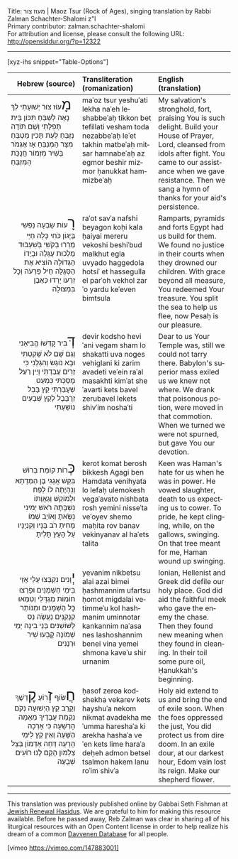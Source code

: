 <html>
<head></head>
<body>
Title: מעוז צור | Maoz Tsur (Rock of Ages), singing translation by Rabbi Zalman Schachter-Shalomi z"l<br />
Primary contributor: zalman.schachter-shalomi<br />
For attribution and license, please consult the following URL: <a href="http://opensiddur.org/?p=12322">http://opensiddur.org/?p=12322</a>
<p />
<hr />

[xyz-ihs snippet="Table-Options"]<table style="margin-left: auto; margin-right: auto;" class="draggable">
<thead><tr><th id="x" style="text-align: right;">Hebrew (source)</th><th style="text-align: left;">Transliteration (romanization)</th><th style="text-align: left;">English (translation)</th></tr></thead>
<tbody>
<tr>
<td style="vertical-align:top;" width="31%">
<div class="liturgy" lang="he">
<span style="font-size: xx-large;">מָ</span>עוֹז צוּר יְשׁוּעָתִי לְךָ נָאֶה לְשַׁבֵּחַ
תִּכּוֹן בֵּית תְּפִלָּתִי וְשָׁם תּוֹדָה נְזַבֵּחַ
לְעֵת תָּכִין מַטְבֵּחַ מִצָּר הַמְנַבֵּחַ
אָז אֶגְמֹר בְּשִׁיר מִזְמוֹר חֲנֻכַּת הַמִּזְבֵּחַ
</span></div>
</td>

<td style="vertical-align:top;" width="33%">
<div class="english" lang="en">
maˈoz tsur yeshuˈati lekha naˈeh leshabbeˈaḥ
tikkon bet tefillati vesham toda nezabbeˈaḥ
leˈet takhin matbeˈaḥ mitsar hamnabeˈaḥ
az egmor beshir mizmor ḥanukkat hammizbeˈaḥ
 </div>
</td>

<td style="vertical-align:top;" width="33%">
<div class="english" lang="en">
My salvation's stronghold, fort, praising You is such delight.
Build your House of Prayer, Lord, cleansed from idols after fight.
You came to our assistance when we gave resistance.
Then we sang a hymn of thanks for your aid's persistence.
</div>
</td></tr>


<tr><td style="vertical-align:top;" width="31%">
<div class="liturgy" lang="he" style="text-align: right;">
<span style="font-size: xx-large;">רָ</span>עוֹת שָׂבְעָה נַפְשִׁי בְּיָגוֹן כֹּחִי כָּלָה
חַיַּי מֵרְרוּ בְקֹשִׁי בְּשִׁעְבּוּד מַלְכוּת עֶגְלָה
וּבְיָדוֹ הַגְּדוֹלָה הוֹצִיא אֶת הַסְּגֻלָּה
חֵיל פַּרְעֹה וְכׇל זַרְעוֹ יָרְדוּ כְּאֶבֶן בִּמְצוּלָה
</span></div>
</td>

<td style="vertical-align:top;" width="33%">
<div class="english" lang="en">
raˈot savˈa nafshi beyagon koḥi kala
ḥaiyai mereru vekoshi beshiˈbud malkhut egla
uvyado haggedola hotsiˈ et hassegulla
el parˈoh vekhol zarˈo yardu keˈeven bimtsula
</div>
</td>

<td style="vertical-align:top;" width="33%">
<div class="english" lang="en">
Ramparts, pyramids and forts Egypt had us build for them.
We found no justice in their courts when they drowned our children.
With grace beyond all measure, You redeemed Your treasure.
You split the sea to help us flee, now Pesaḥ is our pleasure.
</div>
</td></tr>


<tr><td style="vertical-align:top;" width="31%">
<div class="liturgy" lang="he" style="text-align: right;">
<span style="font-size: xx-large;">דְּ</span>בִיר קׇדְשׁוֹ הֱבִיאַנִי וְגַם שָׁם לֹא שָׁקַטְתִּי
וּבָא נוֹגֵשׂ וְהִגְלַנִי כִּי זָרִים עָבַדְתִּי
וְיֵין רַעַל מָסַכְתִּי כִּמְעַט שֶׁעָבַרְתִּי
קֵץ בָּבֶל זְרֻבָּבֶל לְקֵץ שִׁבְעִים נוֹשַׁעְתִּי
</span></div>
</td>

<td style="vertical-align:top;" width="33%">
<div class="english" lang="en">
devir kodsho heviˈani vegam sham lo shakatti
uva noges vehiglani ki zarim avadeti
veˈein raˈal masakhti kimˈat sheˈavarti
kets bavel zerubavel lekets shivˈim noshaˈti
</div>
</td>

<td style="vertical-align:top;" width="33%">
<div class="english" lang="en">
Dear to us Your Temple was, still we could not tarry there.
Babylon's superior mass exiled us we knew not where.
We drank that poisonous potion, were moved in that commotion.
When we turned we were not spurned, but gave You our devotion.
</div>
</td></tr>


<tr><td style="vertical-align:top;" width="31%">
<div class="liturgy" lang="he" style="text-align: right;">
<span style="font-size: xx-large;">כְּ</span>רוֹת קוֹמַת בְּרוֹשׁ בִּקֵּשׁ אֲגָגִי בֶּן הַמְּדָתָא
וְנִהְיָתָה לוֹ לְפַח וּלְמוֹקֵשׁ וְגַאֲוָתוֹ נִשְׁבָּתָה
רֹאשׁ יְמִינִי נִשֵּׂאתָ וְאוֹיֵב שְׁמוֹ מָחִיתָ
רֹב בָּנָיו וְקִנְיָנָיו עַל הָעֵץ תָּלִיתָ
</span></div>
</td>

<td style="vertical-align:top;" width="33%">
<div class="english" lang="en">
kerot komat berosh bikkesh Agagi ben Hamdata
venihyata lo lefaḥ ulemokesh vegaˈavato nishbata
rosh yemini nisseˈta veˈoyev shemo maḥita
rov banav vekinyanav al haˈets talita
</div>
</td>

<td style="vertical-align:top;" width="33%">
<div class="english" lang="en">
Keen was Haman's hate for us when he was in power.
He vowed slaughter, death to us expecting us to cower.
To pride, he kept clinging, while, on the gallows, swinging.
On that tree meant for me, Haman wound up swinging.
</div>
</td></tr>


<tr><td style="vertical-align:top;" width="31%">
<div class="liturgy" lang="he" style="text-align: right;">
<span style="font-size: xx-large;">יְ</span>וָנִים נִקְבְּצוּ עָלַי אֲזַי בִּימֵי חַשְׁמַנִּים
וּפָרְצוּ חוֹמוֹת מִגְדָּלַי וְטִמְּאוּ כׇּל הַשְּׁמָנִים
וּמִנּוֹתַר קַנְקַנִּים נַעֲשָׂה נֵס לַשּׁוֹשַׁנִּים
בְּנֵי בִינָה יְמֵי שְׁמוֹנָה קָבְעוּ שִׁיר וּרְנָנִים
</span></div>
</td>

<td style="vertical-align:top;" width="33%">
<div class="english" lang="en">
yevanim nikbetsu alai azai bimei ḥashmannim
ufartsu ḥomot migdalai vetimmeˈu kol hashmanim
uminnotar kankannim naˈasa nes lashoshannim
benei vina yemei shmona kaveˈu shir urnanim
</div>
</td>

<td style="vertical-align:top;" width="33%">
<div class="english" lang="en">
Ionian, Hellenist and Greek did defile our holy place.
God did aid the faithful meek who gave the enemy the chase.
Then they found new meaning when they found in cleaning.
In their toil some pure oil, Ḥanukkah's beginning.
</div>
</td></tr>


<tr><td style="vertical-align:top;" width="31%">
<div class="liturgy" lang="he" style="text-align: right;">
<span style="font-size: xx-large;">חֲ</span>שׂוֹף <span style="font-size: xx-large;">זְ</span>רוֹעַ <span style="font-size: xx-large;">קׇ</span>דְשֶׁךָ וְקָרֵב קֵץ הַיְשׁוּעָה
נְקֹם נִקְמַת עֲבָדֶיךָ מֵאֻמָּה הָרְשָׁעָה
כִּי אָרְכָה הַשָּׁעָה וְאֵין קֵץ לִימֵי הָרָעָה
דְּחֵה אַדְמוֹן בְּצֵל צַלְמוֹן הָקֵם לָנוּ רוֹעִים שִׁבְעָה
</span></div>
</td>

<td style="vertical-align:top;" width="33%">
<div class="english" lang="en">
ḥasof zeroa kodshekha vekarev kets hayshuˈa
nekom nikmat avadekha meˈumma hareshaˈa
ki arekha hashaˈa veˈen kets lime haraˈa
deḥeh admon betsel tsalmon hakem lanu roˈim shivˈa
</div>
</td>

<td style="vertical-align:top;" width="33%">
<div class="english" lang="en">
Holy aid extend to us and bring the end of exile soon.
When the foes oppressed the just, You did protect us from dire doom.
In an exile dour, at our darkest hour,
Edom vain lost its reign. Make our shepherd flower.
</div>
</td></tr></tbody></table>

<hr />

This translation was previously published online by Gabbai Seth Fishman at <a href="http://www.jewishrenewalhasidus.org/wordpress/reb-zalman-resources/">Jewish Renewal Hasidus</a>. We are grateful to him for making this resource available. Before he passed away, Reb Zalman was clear in sharing all of his liturgical resources with an Open Content license in order to help realize his dream of a common <a href="https://opensiddur.org/concerning/the-open-siddur-project/by-others/database-davvenen-by-reb-zalman-schachter-shalomi-havurah/">Davvenen Database</a> for all people.

[vimeo https://vimeo.com/147883001]
</body>
</html>